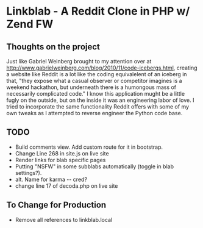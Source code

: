 Linkblab - A Reddit Clone in PHP w/ Zend FW
==========================================

Thoughts on the project
----------------------------------

Just like Gabriel Weinberg brought to my attention over at http://www.gabrielweinberg.com/blog/2010/11/code-icebergs.html, creating a website like Reddit is a lot like the coding equivalelent of an iceberg in that, "they expose what a casual observer or competitor imagines is a  weekend hackathon, but underneath there is a humongous mass of necessarily  complicated code." I know this application mught be a little fugly on the outside, but on the inside it was an engineering labor of love. I tried to incorporate the same functionality Reddit offers with some of my own tweaks as I attempted to reverse engineer the Python code base.


TODO 
----------------------

- Build comments view. Add custom route for it in bootstrap. 
- Change Line 268 in site.js on live site
- Render links for blab specific pages
- Putting "NSFW" in some subblabs automatically (toggle in blab settings?).
- alt. Name for karma -- cred? 
- change line 17 of decoda.php on live site

To Change for Production
----------------------
- Remove all references to linkblab.local